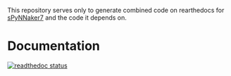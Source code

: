 This repository serves only to generate combined code on rearthedocs for [sPyNNaker7](https://github.com/SpiNNakerManchester/sPyNNaker7) and the code it depends on.
 
Documentation
=============
[![readthedoc status](https://readthedocs.org/projects/spinnaker8manchester/badge/)](http://spinnaker7manchester.readthedocs.io)
